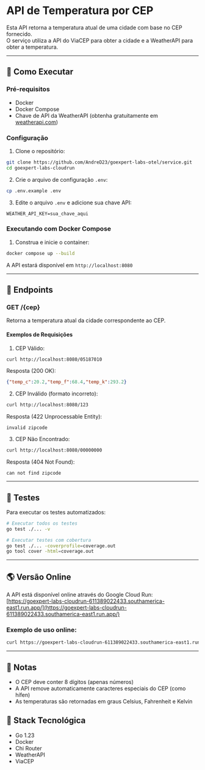 # API de Temperatura por CEP

Esta API retorna a temperatura atual de uma cidade com base no CEP fornecido. <br>
O serviço utiliza a API do ViaCEP para obter a cidade e a WeatherAPI para obter a temperatura.

---

## 🚀 Como Executar

### Pré-requisitos
- Docker
- Docker Compose
- Chave de API da WeatherAPI (obtenha gratuitamente em [weatherapi.com](https://www.weatherapi.com))

### Configuração

1. Clone o repositório:
```bash
git clone https://github.com/AndreD23/goexpert-labs-otel/service.git
cd goexpert-labs-cloudrun
```

2. Crie o arquivo de configuração `.env`:
```bash
cp .env.example .env
```

3. Edite o arquivo `.env` e adicione sua chave API:
```env
WEATHER_API_KEY=sua_chave_aqui
```

### Executando com Docker Compose

1. Construa e inicie o container:
```bash
docker compose up --build
```

A API estará disponível em `http://localhost:8080`

---
## 📌 Endpoints

### GET /{cep}
Retorna a temperatura atual da cidade correspondente ao CEP.

#### Exemplos de Requisições

1. CEP Válido:
```bash
curl http://localhost:8080/05187010
```
Resposta (200 OK):
```json
{"temp_c":20.2,"temp_f":68.4,"temp_k":293.2}
```

2. CEP Inválido (formato incorreto):
```bash
curl http://localhost:8080/123
```

Resposta (422 Unprocessable Entity):
```
invalid zipcode
```

3. CEP Não Encontrado:
```bash
curl http://localhost:8080/00000000
```

Resposta (404 Not Found):
```
can not find zipcode
```

---

## 🧪 Testes

Para executar os testes automatizados:

```bash
# Executar todos os testes
go test ./... -v

# Executar testes com cobertura
go test ./... -coverprofile=coverage.out
go tool cover -html=coverage.out
```

---

## 🌎 Versão Online

A API está disponível online através do Google Cloud Run: <br>
[https://goexpert-labs-cloudrun-611389022433.southamerica-east1.run.app/](https://goexpert-labs-cloudrun-611389022433.southamerica-east1.run.app/)

### Exemplo de uso online:
```bash
curl https://goexpert-labs-cloudrun-611389022433.southamerica-east1.run.app/05187010
```

---

## 📝 Notas

- O CEP deve conter 8 dígitos (apenas números)
- A API remove automaticamente caracteres especiais do CEP (como hífen)
- As temperaturas são retornadas em graus Celsius, Fahrenheit e Kelvin

## 🔧 Stack Tecnológica

- Go 1.23
- Docker
- Chi Router
- WeatherAPI
- ViaCEP
